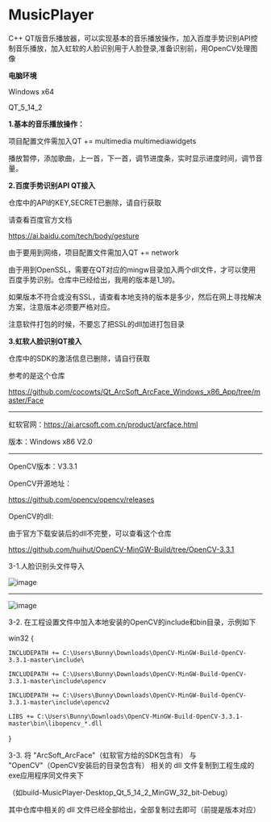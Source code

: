# MusicPlayer
C++ QT版音乐播放器，可以实现基本的音乐播放操作，加入百度手势识别API控制音乐播放，加入虹软的人脸识别用于人脸登录,准备识别前，用OpenCV处理图像





**电脑环境**

Windows x64

QT_5_14_2

**1.基本的音乐播放操作：**

项目配置文件需加入QT       += multimedia multimediawidgets


播放暂停，添加歌曲，上一首，下一首，调节进度条，实时显示进度时间，调节音量。



**2.百度手势识别API  QT接入**


仓库中的API的KEY,SECRET已删除，请自行获取

请查看百度官方文档

https://ai.baidu.com/tech/body/gesture

由于要用到网络，项目配置文件需加入QT       += network

由于用到OpenSSL，需要在QT对应的mingw目录加入两个dll文件，才可以使用百度手势识别。仓库中已经给出，我用的版本是1_1的。

如果版本不符合或没有SSL，请查看本地支持的版本是多少，然后在网上寻找解决方案，注意版本必须要严格对应。

注意软件打包的时候，不要忘了把SSL的dll加进打包目录




**3.虹软人脸识别QT接入**

仓库中的SDK的激活信息已删除，请自行获取

参考的是这个仓库

https://github.com/cocowts/Qt_ArcSoft_ArcFace_Windows_x86_App/tree/master/Face

--------------------------------------------------------------------------------

虹软官网：https://ai.arcsoft.com.cn/product/arcface.html

版本：Windows x86 V2.0

-----------------------------------------------------------------------------------

OpenCV版本：V3.3.1

OpenCV开源地址：

https://github.com/opencv/opencv/releases

OpenCV的dll:

由于官方下载安装后的dll不完整，可以查看这个仓库

https://github.com/huihut/OpenCV-MinGW-Build/tree/OpenCV-3.3.1




3-1.人脸识别头文件导入

![image](https://user-images.githubusercontent.com/57706599/190042771-6bbf8dba-20e2-467d-9896-9db71b2e35d4.png)

-----------------------------------------------------------------------------------------------------------------

![image](https://user-images.githubusercontent.com/57706599/190043767-17fe6840-bf55-4bbb-a2a6-21eec546f023.png)



3-2. 在工程设置文件中加入本地安装的OpenCV的include和bin目录，示例如下

win32 {

    INCLUDEPATH += C:\Users\Bunny\Downloads\OpenCV-MinGW-Build-OpenCV-3.3.1-master\include\

    INCLUDEPATH += C:\Users\Bunny\Downloads\OpenCV-MinGW-Build-OpenCV-3.3.1-master\include\opencv

    INCLUDEPATH += C:\Users\Bunny\Downloads\OpenCV-MinGW-Build-OpenCV-3.3.1-master\include\opencv2

    LIBS += C:\Users\Bunny\Downloads\OpenCV-MinGW-Build-OpenCV-3.3.1-master\bin\libopencv_*.dll

}

3-3. 将 "ArcSoft_ArcFace"（虹软官方给的SDK包含有） 与 "OpenCV"（OpenCV安装后的目录包含有） 相关的 dll 文件复制到工程生成的exe应用程序同文件夹下
  
（如build-MusicPlayer-Desktop_Qt_5_14_2_MinGW_32_bit-Debug）

其中仓库中相关的 dll 文件已经全部给出，全部复制过去即可（前提是版本对应）
